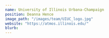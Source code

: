 ```yaml
---
name: University of Illinois Urbana-Champaign
position: Deanna Hence
image_path: "/images/team/UIUC_logo.jpg"
website: "https://atmos.illinois.edu/"
blurb:
---
```

